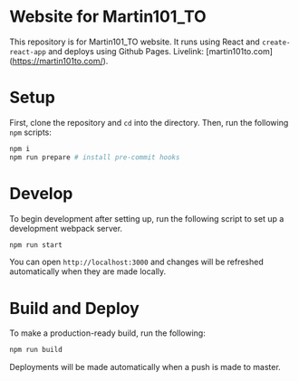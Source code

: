 # Website for Martin101_TO

This repository is for Martin101_TO website. It runs using React and `create-react-app` and deploys using Github Pages. Livelink: [martin101to.com] (https://martin101to.com/).

# Setup

First, clone the repository and `cd` into the directory. Then, run the following `npm` scripts:

```sh
npm i
npm run prepare # install pre-commit hooks
```

# Develop

To begin development after setting up, run the following script to set up a development webpack server.

```sh
npm run start
```

You can open `http://localhost:3000` and changes will be refreshed automatically when they are made locally.

# Build and Deploy

To make a production-ready build, run the following:

```sh
npm run build
```

Deployments will be made automatically when a push is made to master.
